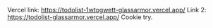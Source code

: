 Vercel link: https://todolist-1wtogwett-glassarmor.vercel.app/
Link 2: https://todolist-glassarmor.vercel.app/ Cookie try.
